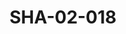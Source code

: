 ---
pid: SHA-02-018
title: SHA-02-018
language: ar
original_label: 
rights: شرحبيل احمد
location_of_original: شرحبيل احمد
photographer_or_studio: 
scanned_from: photograph 12.2 by 16.4
_date: '1962'
location: اثيوبيا، اديس ابابا
description: جمهور من ضمنهم احمد المصطفى عثمان حسين خضر الحاوي شرحبيل احمد عبد اللطيف
  خضر الحاوي طيوبا
additional_notes: 
permission_display: 'yes'
on_server: 'no'
on_website: 'no'
permalink: /photopages/ar/SHA-02-018.html
layout: photo-page
---